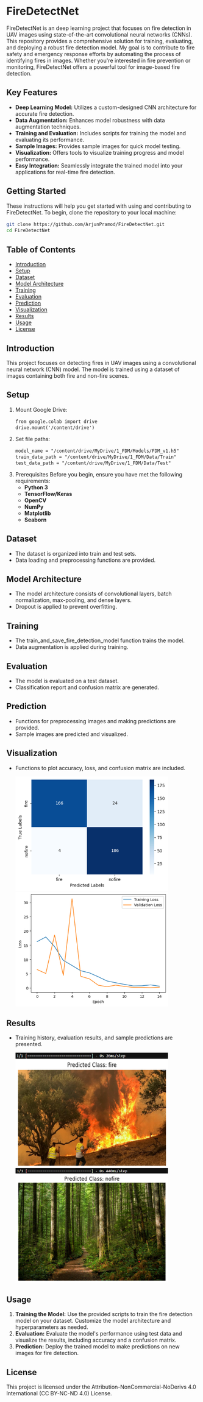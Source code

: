 # FireDetectNet

FireDetectNet is an deep learning project that focuses on fire detection in UAV images using state-of-the-art convolutional neural networks (CNNs). This repository provides a comprehensive solution for training, evaluating, and deploying a robust fire detection model. My goal is to contribute to fire safety and emergency response efforts by automating the process of identifying fires in images. Whether you're interested in fire prevention or monitoring, FireDetectNet offers a powerful tool for image-based fire detection.

## Key Features

- **Deep Learning Model:** Utilizes a custom-designed CNN architecture for accurate fire detection.
- **Data Augmentation:** Enhances model robustness with data augmentation techniques.
- **Training and Evaluation:** Includes scripts for training the model and evaluating its performance.
- **Sample Images:** Provides sample images for quick model testing.
- **Visualization:** Offers tools to visualize training progress and model performance.
- **Easy Integration:** Seamlessly integrate the trained model into your applications for real-time fire detection.

## Getting Started

These instructions will help you get started with using and contributing to FireDetectNet. To begin, clone the repository to your local machine:

```bash
git clone https://github.com/ArjunPramod/FireDetectNet.git
cd FireDetectNet
```

## Table of Contents
- [Introduction](#introduction)
- [Setup](#setup)
- [Dataset](#dataset)
- [Model Architecture](#model-architecture)
- [Training](#training)
- [Evaluation](#evaluation)
- [Prediction](#prediction)
- [Visualization](#visualization)
- [Results](#results)
- [Usage](#usage)
- [License](#license)

## Introduction

This project focuses on detecting fires in UAV images using a convolutional neural network (CNN) model. The model is trained using a dataset of images containing both fire and non-fire scenes.

## Setup

1. Mount Google Drive:
   ```
   from google.colab import drive
   drive.mount('/content/drive')
   ```
2. Set file paths:
   ```
   model_name = "/content/drive/MyDrive/1_FDM/Models/FDM_v1.h5"
   train_data_path = "/content/drive/MyDrive/1_FDM/Data/Train"
   test_data_path = "/content/drive/MyDrive/1_FDM/Data/Test"
   ```
3. Prerequisites
   Before you begin, ensure you have met the following requirements:
   - **Python 3**
   - **TensorFlow/Keras**
   - **OpenCV**
   - **NumPy**
   - **Matplotlib**
   - **Seaborn**
   
## Dataset
- The dataset is organized into train and test sets.
- Data loading and preprocessing functions are provided.

## Model Architecture
- The model architecture consists of convolutional layers, batch normalization, max-pooling, and dense layers.
- Dropout is applied to prevent overfitting.

## Training
- The train_and_save_fire_detection_model function trains the model.
- Data augmentation is applied during training.

## Evaluation
- The model is evaluated on a test dataset.
- Classification report and confusion matrix are generated.

## Prediction
- Functions for preprocessing images and making predictions are provided.
- Sample images are predicted and visualized.

## Visualization
- Functions to plot accuracy, loss, and confusion matrix are included.
  
  <img src="https://github.com/ArjunPramod/FireDetectNet/blob/main/images/Confusion%20Matrix.png" alt="Confusion Matrix" width="400" height="300">
  <img src="https://github.com/ArjunPramod/FireDetectNet/blob/main/images/Train%20vs%20Test%20loss%20plot.png" alt="Train vs Test loss plot" width="400" height="300">

## Results
- Training history, evaluation results, and sample predictions are presented.

  <img src="https://github.com/ArjunPramod/FireDetectNet/blob/main/images/Fire_prediction.png" alt="Predicted Fire plot" width="400" height="300">
  <img src="https://github.com/ArjunPramod/FireDetectNet/blob/main/images/noFire_prediction.png" alt="Predicted Non-Fire plot" width="400" height="300">
  
## Usage
1. **Training the Model:** Use the provided scripts to train the fire detection model on your dataset. Customize the model architecture and hyperparameters as needed.
2. **Evaluation:** Evaluate the model's performance using test data and visualize the results, including accuracy and a confusion matrix.
3. **Prediction:** Deploy the trained model to make predictions on new images for fire detection.

## License
This project is licensed under the Attribution-NonCommercial-NoDerivs 4.0 International (CC BY-NC-ND 4.0) License.
